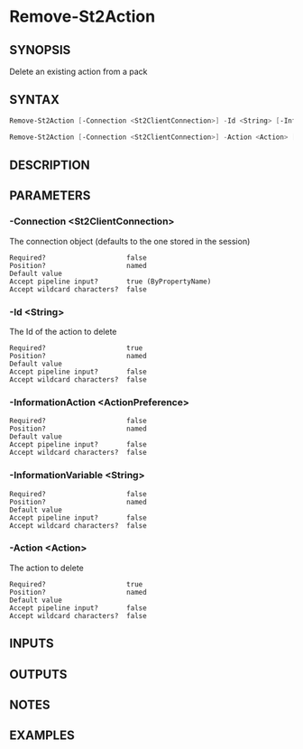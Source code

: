 ﻿Remove-St2Action
===================

## SYNOPSIS
Delete an existing action from a pack

## SYNTAX
```powershell
Remove-St2Action [-Connection <St2ClientConnection>] -Id <String> [-InformationAction <ActionPreference>] [-InformationVariable <String>] [<CommonParameters>]

Remove-St2Action [-Connection <St2ClientConnection>] -Action <Action> [-InformationAction <ActionPreference>] [-InformationVariable <String>] [<CommonParameters>]
```

## DESCRIPTION


## PARAMETERS
### -Connection &lt;St2ClientConnection&gt;
The connection object (defaults to the one stored in the session)
```
Required?                    false
Position?                    named
Default value
Accept pipeline input?       true (ByPropertyName)
Accept wildcard characters?  false
```
 
### -Id &lt;String&gt;
The Id of the action to delete
```
Required?                    true
Position?                    named
Default value
Accept pipeline input?       false
Accept wildcard characters?  false
```
 
### -InformationAction &lt;ActionPreference&gt;

```
Required?                    false
Position?                    named
Default value
Accept pipeline input?       false
Accept wildcard characters?  false
```
 
### -InformationVariable &lt;String&gt;

```
Required?                    false
Position?                    named
Default value
Accept pipeline input?       false
Accept wildcard characters?  false
```
 
### -Action &lt;Action&gt;
The action to delete
```
Required?                    true
Position?                    named
Default value
Accept pipeline input?       false
Accept wildcard characters?  false
```

## INPUTS


## OUTPUTS


## NOTES


## EXAMPLES
